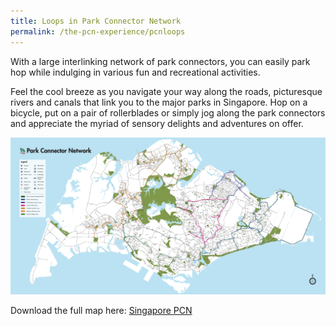 ```yaml
---
title: Loops in Park Connector Network
permalink: /the-pcn-experience/pcnloops
---
```

With a large interlinking network of park connectors, you can easily park hop while indulging in various fun and recreational activities.

Feel the cool breeze as you navigate your way along the roads, picturesque rivers and canals that link you to the major parks in Singapore. Hop on a bicycle, put on a pair of rollerblades or simply jog along the park connectors and appreciate the myriad of sensory delights and adventures on offer.

![Alt text for image on Isomer site](/images/PCN%20Full%20Map.png)

Download the full map here:
[Singapore PCN](/files/NPARKS_OVERALL_MAP_R8.pdf)
